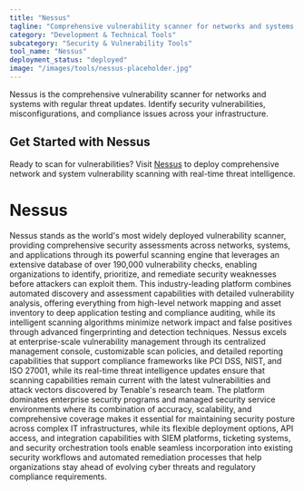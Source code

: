 ```yaml
---
title: "Nessus"
tagline: "Comprehensive vulnerability scanner for networks and systems with regular threat updates"
category: "Development & Technical Tools"
subcategory: "Security & Vulnerability Tools"
tool_name: "Nessus"
deployment_status: "deployed"
image: "/images/tools/nessus-placeholder.jpg"
---
```

Nessus is the comprehensive vulnerability scanner for networks and systems with regular threat updates. Identify security vulnerabilities, misconfigurations, and compliance issues across your infrastructure.

## Get Started with Nessus

Ready to scan for vulnerabilities? Visit [Nessus](https://www.tenable.com/products/nessus) to deploy comprehensive network and system vulnerability scanning with real-time threat intelligence.

# Nessus

Nessus stands as the world's most widely deployed vulnerability scanner, providing comprehensive security assessments across networks, systems, and applications through its powerful scanning engine that leverages an extensive database of over 190,000 vulnerability checks, enabling organizations to identify, prioritize, and remediate security weaknesses before attackers can exploit them. This industry-leading platform combines automated discovery and assessment capabilities with detailed vulnerability analysis, offering everything from high-level network mapping and asset inventory to deep application testing and compliance auditing, while its intelligent scanning algorithms minimize network impact and false positives through advanced fingerprinting and detection techniques. Nessus excels at enterprise-scale vulnerability management through its centralized management console, customizable scan policies, and detailed reporting capabilities that support compliance frameworks like PCI DSS, NIST, and ISO 27001, while its real-time threat intelligence updates ensure that scanning capabilities remain current with the latest vulnerabilities and attack vectors discovered by Tenable's research team. The platform dominates enterprise security programs and managed security service environments where its combination of accuracy, scalability, and comprehensive coverage makes it essential for maintaining security posture across complex IT infrastructures, while its flexible deployment options, API access, and integration capabilities with SIEM platforms, ticketing systems, and security orchestration tools enable seamless incorporation into existing security workflows and automated remediation processes that help organizations stay ahead of evolving cyber threats and regulatory compliance requirements.
